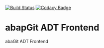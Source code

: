 [![Build Status](https://travis-ci.org/abapGit/ADT_Frontend.svg?branch=master)](https://travis-ci.org/abapGit/ADT_Frontend)
[![Codacy Badge](https://api.codacy.com/project/badge/Grade/aa462d1a26f943268035534497b014a8)](https://www.codacy.com/app/larshp/ADT_Frontend)

# abapGit ADT Frontend
abaGit ADT Frontend
